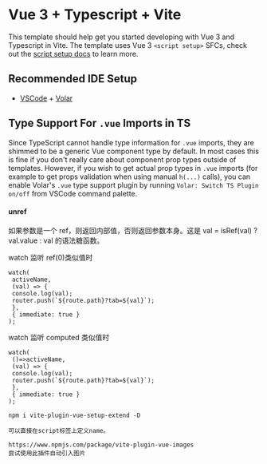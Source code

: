 # Vue 3 + Typescript + Vite

This template should help get you started developing with Vue 3 and Typescript in Vite. The template uses Vue 3 `<script setup>` SFCs, check out the [script setup docs](https://v3.vuejs.org/api/sfc-script-setup.html#sfc-script-setup) to learn more.

## Recommended IDE Setup

- [VSCode](https://code.visualstudio.com/) + [Volar](https://marketplace.visualstudio.com/items?itemName=johnsoncodehk.volar)

## Type Support For `.vue` Imports in TS

Since TypeScript cannot handle type information for `.vue` imports, they are shimmed to be a generic Vue component type by default. In most cases this is fine if you don't really care about component prop types outside of templates. However, if you wish to get actual prop types in `.vue` imports (for example to get props validation when using manual `h(...)` calls), you can enable Volar's `.vue` type support plugin by running `Volar: Switch TS Plugin on/off` from VSCode command palette.

#### unref

如果参数是一个 ref，则返回内部值，否则返回参数本身。这是 val = isRef(val) ? val.value : val 的语法糖函数。

watch 监听 ref(0)类似值时

```
watch(
 activeName,
 (val) => {
 console.log(val);
 router.push(`${route.path}?tab=${val}`);
 },
 { immediate: true }
);

```

watch 监听 computed 类似值时

```
watch(
 ()=>activeName,
 (val) => {
 console.log(val);
 router.push(`${route.path}?tab=${val}`);
 },
 { immediate: true }
);

```

```
npm i vite-plugin-vue-setup-extend -D

可以直接在script标签上定义name。
```

```
https://www.npmjs.com/package/vite-plugin-vue-images
尝试使用此插件自动引入图片
```
